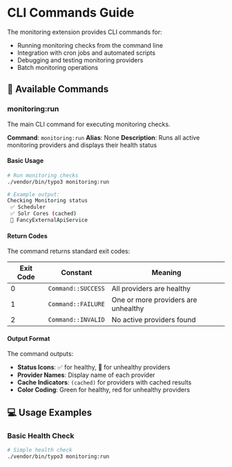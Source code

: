# CLI Commands Guide

The monitoring extension provides CLI commands for:
- Running monitoring checks from the command line
- Integration with cron jobs and automated scripts
- Debugging and testing monitoring providers
- Batch monitoring operations

## 📜 Available Commands

### monitoring:run

The main CLI command for executing monitoring checks.

**Command**: `monitoring:run`
**Alias**: None
**Description**: Runs all active monitoring providers and displays their
health status

#### Basic Usage

```bash
# Run monitoring checks
./vendor/bin/typo3 monitoring:run

# Example output:
Checking Monitoring status
 ✅ Scheduler
 ✅ Solr Cores (cached)
 🚨 FancyExternalApiService
```

#### Return Codes

The command returns standard exit codes:

| Exit Code | Constant           | Meaning                             |
|-----------|--------------------|-------------------------------------|
| 0         | `Command::SUCCESS` | All providers are healthy           |
| 1         | `Command::FAILURE` | One or more providers are unhealthy |
| 2         | `Command::INVALID` | No active providers found           |

#### Output Format

The command outputs:
- **Status Icons**: ✅ for healthy, 🚨 for unhealthy providers
- **Provider Names**: Display name of each provider
- **Cache Indicators**: `(cached)` for providers with cached results
- **Color Coding**: Green for healthy, red for unhealthy providers

## 💻 Usage Examples

### Basic Health Check

```bash
# Simple health check
./vendor/bin/typo3 monitoring:run
```
